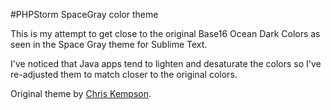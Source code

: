 #PHPStorm SpaceGray color theme

This is my attempt to get close to the original Base16 Ocean Dark Colors as seen in the Space Gray theme for Sublime Text.

I've noticed that Java apps tend to lighten and desaturate the colors so I've re-adjusted them to match closer to the original colors.

Original theme by [Chris Kempson](https://github.com/chriskempson).